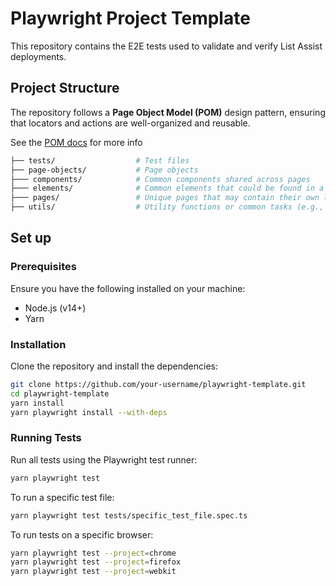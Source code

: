 # Playwright Project Template

This repository contains the E2E tests used to validate and verify List Assist deployments.

## Project Structure

The repository follows a **Page Object Model (POM)** design pattern, ensuring that locators and actions are well-organized and reusable.

See the [POM docs](https://github.com/hmcts/tcoe-playwright-example/blob/master/docs/PAGE_OBECT_MODEL.md) for more info

```sh
├── tests/                  # Test files
├── page-objects/           # Page objects
├─── components/            # Common components shared across pages
├─── elements/              # Common elements that could be found in a page or in a component
├─── pages/                 # Unique pages that may contain their own locators
├── utils/                  # Utility functions or common tasks (e.g., login, API methods etc)
```

## Set up

### Prerequisites

Ensure you have the following installed on your machine:

- Node.js (v14+)
- Yarn

### Installation

Clone the repository and install the dependencies:

```bash
git clone https://github.com/your-username/playwright-template.git
cd playwright-template
yarn install
yarn playwright install --with-deps
```

### Running Tests

Run all tests using the Playwright test runner:

```bash
yarn playwright test
```

To run a specific test file:

```bash
yarn playwright test tests/specific_test_file.spec.ts
```

To run tests on a specific browser:

```bash
yarn playwright test --project=chrome
yarn playwright test --project=firefox
yarn playwright test --project=webkit
```

